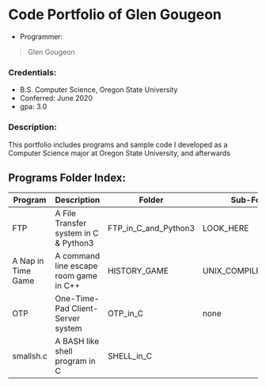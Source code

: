 # Code Portfolio of Glen Gougeon
* Programmer:
> Glen Gougeon
### Credentials:
* B.S. Computer Science, Oregon State University 
* Conferred: June 2020
* gpa: 3.0
### Description:
This portfolio includes programs and sample code I developed as
a Computer Science major at Oregon State University, and afterwards
## Programs Folder Index:
Program | Description | Folder | Sub-Folder 
--------|-------------|--------|------------
FTP | A File Transfer system in C & Python3 | FTP_in_C_and_Python3 | LOOK_HERE |
A Nap in Time Game | A command line escape room game in C++ | HISTORY_GAME | UNIX_COMPILED_VERSION
OTP | One-Time-Pad Client-Server system | OTP_in_C | none
smallsh.c | A BASH like shell program in C | SHELL_in_C
 
